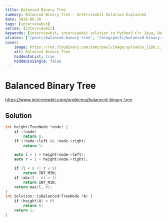 ```yaml
---
title: Balanced Binary Tree
summary: Balanced Binary Tree - Interviewbit Solution Explained
date: 2020-06-20
tags: [interviewbit]
series: [interviewbit]
keywords: [interviewbit, interviewbit solution in Python3 C++ Java, Balanced Binary Tree solution]
aliases: ["/posts/balanced-binary-tree", "/blog/posts/balanced-binary-tree", "/balanced-binary-tree"]
cover:
    image: https://res.cloudinary.com/samirpaul/image/upload/w_1100,c_fit,co_rgb:FFFFFF,l_text:Arial_70_bold:Balanced Binary Tree - Solution Explained/problem-solving.webp
    alt: Balanced Binary Tree
    hiddenInList: true
    hiddenInSingle: false
---
```


# Balanced Binary Tree

https://www.interviewbit.com/problems/balanced-binary-tree


## Solution

```cpp
int height(TreeNode *node) {
    if (!node)
        return 0;
    if (!node->left && !node->right)
        return 1;

    auto l = 1 + height(node->left);
    auto r = 1 + height(node->right);

    if (l < 0 || r < 0)
        return INT_MIN;
    if (abs(l - r) > 1)
        return INT_MIN;
    return max(l, r);
}
int Solution::isBalanced(TreeNode *A) {
    if (height(A) < 0)
        return 0;
    return 1;
}
```